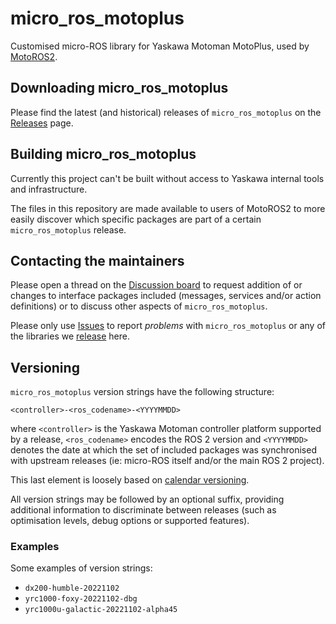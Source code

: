 <!--
SPDX-FileCopyrightText: 2024, Yaskawa America, Inc.
SPDX-FileCopyrightText: 2024, Delft University of Technology

SPDX-License-Identifier: CC-BY-SA-4.0
-->

# micro_ros_motoplus

Customised micro-ROS library for Yaskawa Motoman MotoPlus, used by [MotoROS2](https://github.com/yaskawa-global/motoros2).

## Downloading micro_ros_motoplus

Please find the latest (and historical) releases of `micro_ros_motoplus` on the [Releases](https://github.com/yaskawa-global/micro_ros_motoplus/releases) page.

## Building micro_ros_motoplus

Currently this project can't be built without access to Yaskawa internal tools and infrastructure.

The files in this repository are made available to users of MotoROS2 to more easily discover which specific packages are part of a certain `micro_ros_motoplus` release.

## Contacting the maintainers

Please open a thread on the [Discussion board](https://github.com/yaskawa-global/micro_ros_motoplus/discussions/categories/q-a) to request addition of or changes to interface packages included (messages, services and/or action definitions) or to discuss other aspects of `micro_ros_motoplus`.

Please only use [Issues](https://github.com/yaskawa-global/micro_ros_motoplus/issues) to report *problems* with `micro_ros_motoplus` or any of the libraries we [release](https://github.com/yaskawa-global/micro_ros_motoplus/releases) here.

## Versioning

`micro_ros_motoplus` version strings have the following structure:

```
<controller>-<ros_codename>-<YYYYMMDD>
```

where `<controller>` is the Yaskawa Motoman controller platform supported by a release, `<ros_codename>` encodes the ROS 2 version and `<YYYYMMDD>` denotes the date at which the set of included packages was synchronised with upstream releases (ie: micro-ROS itself and/or the main ROS 2 project).

This last element is loosely based on [calendar versioning](https://calver.org).

All version strings may be followed by an optional suffix, providing additional information to discriminate between releases (such as optimisation levels, debug options or supported features).

### Examples

Some examples of version strings:

- `dx200-humble-20221102`
- `yrc1000-foxy-20221102-dbg`
- `yrc1000u-galactic-20221102-alpha45`
